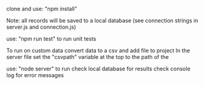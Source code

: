 clone and use: "npm install"

Note: all records will be saved to a local database (see connection strings in server.js and connection.js)

use: "npm run test" to run unit tests

To run on custom data convert data to a csv and add file to project
In the server file set the "csvpath" variable at the top to the path of the

use: "node server" to run
check local database for results
check console log for error messages
